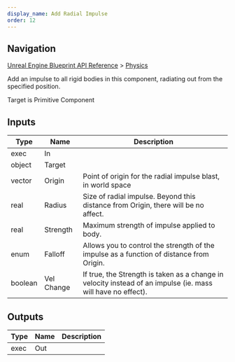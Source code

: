 ```yaml
---
display_name: Add Radial Impulse
order: 12
---
```

## Navigation

[Unreal Engine Blueprint API Reference](https://dev.epicgames.com/documentation/en-us/unreal-engine/BlueprintAPI) > [Physics](https://dev.epicgames.com/documentation/en-us/unreal-engine/BlueprintAPI/Physics)

Add an impulse to all rigid bodies in this component, radiating out from the specified position.

Target is Primitive Component

## Inputs

| Type | Name | Description |
| --- | --- | --- |
| exec | In |  |
| object | Target |  |
| vector | Origin | Point of origin for the radial impulse blast, in world space |
| real | Radius | Size of radial impulse. Beyond this distance from Origin, there will be no affect. |
| real | Strength | Maximum strength of impulse applied to body. |
| enum | Falloff | Allows you to control the strength of the impulse as a function of distance from Origin. |
| boolean | Vel Change | If true, the Strength is taken as a change in velocity instead of an impulse (ie. mass will have no effect). |

## Outputs

| Type | Name | Description |
| --- | --- | --- |
| exec | Out |  |
